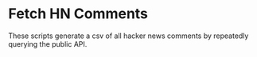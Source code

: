 # Fetch HN Comments

These scripts generate a csv of all hacker news comments by repeatedly 
querying the public API.
